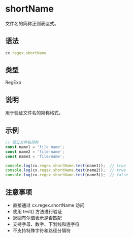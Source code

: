 # shortName

文件名的简称正则表达式。

## 语法

```javascript
cx.regex.shortName
```

## 类型

RegExp

## 说明

用于验证文件名的简称格式。

## 示例

```javascript
// 验证文件名简称
const name1 = 'file_name';
const name2 = 'file-name';
const name3 = 'file/name';

console.log(cx.regex.shortName.test(name1));  // true
console.log(cx.regex.shortName.test(name2));  // true
console.log(cx.regex.shortName.test(name3));  // false
```

## 注意事项

- 直接通过 cx.regex.shortName 访问
- 使用 test() 方法进行验证
- 返回布尔值表示是否匹配
- 支持字母、数字、下划线和连字符
- 不支持特殊字符和路径分隔符 